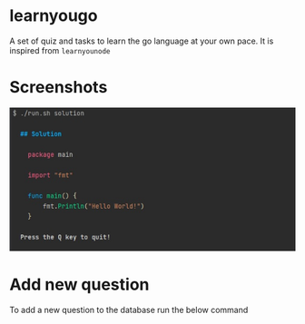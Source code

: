 # learnyougo
A set of quiz and tasks to learn the go language at your own pace. It is inspired from `learnyounode`

# Screenshots
![Solution](./assets/images/solution.jpg)

# Add new question
To add a new question to the database run the below command